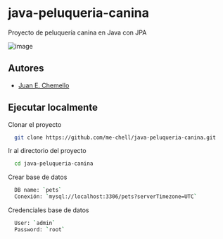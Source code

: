 # java-peluqueria-canina
Proyecto de peluquería canina en Java con JPA

![image](https://user-images.githubusercontent.com/48027296/141011799-85f2cc90-1f7c-4703-a018-217b8087bef0.png)

## Autores

- [Juan E. Chemello](https://www.github.com/me-chell)
  
## Ejecutar localmente

Clonar el proyecto

```bash
  git clone https://github.com/me-chell/java-peluqueria-canina.git
```

Ir al directorio del proyecto

```bash
  cd java-peluqueria-canina
```

Crear base de datos

```bash
  DB name: `pets`
  Conexión: `mysql://localhost:3306/pets?serverTimezone=UTC`
```

Credenciales base de datos
```bash
  User: `admin`
  Password: `root`
```

